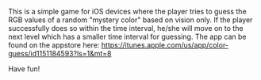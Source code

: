 This is a simple game for iOS devices where the player tries to guess the RGB values of a random "mystery color" based on vision only. If the player successfully does so within the time interval, he/she will move on to the next level which has a smaller time interval for guessing. The app can be found on the appstore here: https://itunes.apple.com/us/app/color-guess/id1151184593?ls=1&mt=8

Have fun!
